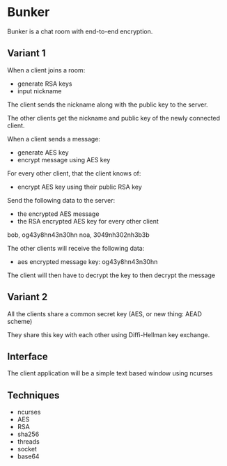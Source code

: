 # Bunker

Bunker is a chat room with end-to-end encryption.

## Variant 1

When a client joins a room:

- generate RSA keys
- input nickname

The client sends the nickname along with the public key to the server.

The other clients get the nickname and public key of the newly connected client.


When a client sends a message:

- generate AES key
- encrypt message using AES key

For every other client, that the client knows of:
- encrypt AES key using their public RSA key

Send the following data to the server:
- the encrypted AES message
- the RSA encrypted AES key for every other client

bob, og43y8hn43n30hn
noa, 3049nh302nh3b3b

The other clients will receive the following data:
- aes encrypted message
key: og43y8hn43n30hn

The client will then have to decrypt the key to then decrypt the message

## Variant 2

All the clients share a common secret key (AES, or new thing: AEAD scheme)

They share this key with each other using Diffi-Hellman key exchange.

## Interface

The client application will be a simple text based window using ncurses

## Techniques

- ncurses
- AES
- RSA
- sha256
- threads
- socket
- base64
